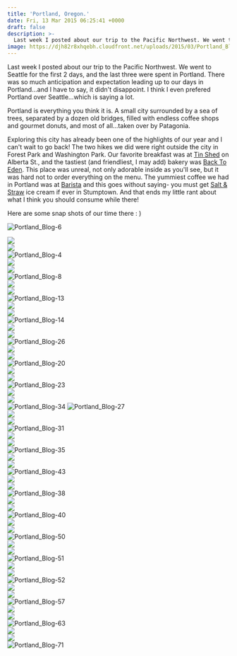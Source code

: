 ```yaml
---
title: 'Portland, Oregon.'
date: Fri, 13 Mar 2015 06:25:41 +0000
draft: false
description: >-
  Last week I posted about our trip to the Pacific Northwest. We went to Seattle for the first 2 days, and the last three were spent in Portland.
image: https://djh82r8xhqebh.cloudfront.net/uploads/2015/03/Portland_Blog-6.jpg
---
```


Last week I posted about our trip to the Pacific Northwest. We went to Seattle for the first 2 days, and the last three were spent in Portland. There was so much anticipation and expectation leading up to our days in Portland...and I have to say, it didn't disappoint. I think I even prefered Portland over Seattle...which is saying a lot.

Portland is everything you think it is. A small city surrounded by a sea of trees, separated by a dozen old bridges, filled with endless coffee shops and gourmet donuts, and most of all...taken over by Patagonia.

Exploring this city has already been one of the highlights of our year and I can't wait to go back! The two hikes we did were right outside the city in Forest Park and Washington Park. Our favorite breakfast was at [Tin Shed](http://tinshedgardencafe.com/) on Alberta St., and the tastiest (and friendliest, I may add) bakery was [Back To Eden](http://www.backtoedenbakery.com/). This place was unreal, not only adorable inside as you'll see, but it was hard not to order everything on the menu. The yummiest coffee we had in Portland was at [Barista](http://baristapdx.com/) and this goes without saying- you must get [Salt & Straw](http://saltandstraw.com/) ice cream if ever in Stumptown. And that ends my little rant about what I think you should consume while there!

Here are some snap shots of our time there : )

![Portland_Blog-6](https://djh82r8xhqebh.cloudfront.net/uploads/2015/03/Portland_Blog-6.jpg) <div class="flex-ns mhn2-ns mb3"> <div class="ph2-ns w-50-ns">![](https://djh82r8xhqebh.cloudfront.net/uploads/2015/03/Portland_Blog-5.jpg)</div> <div class="ph2-ns w-50-ns">![](https://djh82r8xhqebh.cloudfront.net/uploads/2015/03/Portland_Blog-10.jpg)</div> </div> ![Portland_Blog-4](https://djh82r8xhqebh.cloudfront.net/uploads/2015/03/Portland_Blog-4.jpg) <div class="flex-ns mhn2-ns mb3"> <div class="ph2-ns w-50-ns">![](https://djh82r8xhqebh.cloudfront.net/uploads/2015/03/Portland_Blog-21.jpg)</div> <div class="ph2-ns w-50-ns">![](https://djh82r8xhqebh.cloudfront.net/uploads/2015/03/Portland_Blog-12.jpg)</div> </div> ![Portland_Blog-8](https://djh82r8xhqebh.cloudfront.net/uploads/2015/03/Portland_Blog-8.jpg) <div class="flex-ns mhn2-ns mb3"> <div class="ph2-ns w-50-ns">![](https://djh82r8xhqebh.cloudfront.net/uploads/2015/03/Portland_Blog-3.jpg)</div> <div class="ph2-ns w-50-ns">![](https://djh82r8xhqebh.cloudfront.net/uploads/2015/03/Portland_Blog-1.jpg)</div> </div> ![Portland_Blog-13](https://djh82r8xhqebh.cloudfront.net/uploads/2015/03/Portland_Blog-13.jpg) <div class="flex-ns mhn2-ns mb3"> <div class="ph2-ns w-50-ns">![](https://djh82r8xhqebh.cloudfront.net/uploads/2015/03/Portland_Blog-25.jpg)</div> <div class="ph2-ns w-50-ns">![](https://djh82r8xhqebh.cloudfront.net/uploads/2015/03/Portland_Blog-15.jpg)</div> </div> ![Portland_Blog-14](https://djh82r8xhqebh.cloudfront.net/uploads/2015/03/Portland_Blog-14.jpg) <div class="flex-ns mhn2-ns mb3"> <div class="ph2-ns w-50-ns">![](https://djh82r8xhqebh.cloudfront.net/uploads/2015/03/Portland_Blog-19.jpg)</div> <div class="ph2-ns w-50-ns">![](https://djh82r8xhqebh.cloudfront.net/uploads/2015/03/Portland_Blog-11.jpg)</div> </div> ![Portland_Blog-26](https://djh82r8xhqebh.cloudfront.net/uploads/2015/03/Portland_Blog-26.jpg) <div class="flex-ns mhn2-ns mb3"> <div class="ph2-ns w-50-ns">![](https://djh82r8xhqebh.cloudfront.net/uploads/2015/03/Portland_Blog-24.jpg)</div> <div class="ph2-ns w-50-ns">![](https://djh82r8xhqebh.cloudfront.net/uploads/2015/03/Portland_Blog-16.jpg)</div> </div> ![Portland_Blog-20](https://djh82r8xhqebh.cloudfront.net/uploads/2015/03/Portland_Blog-20.jpg) <div class="flex-ns mhn2-ns mb3"> <div class="ph2-ns w-50-ns">![](https://djh82r8xhqebh.cloudfront.net/uploads/2015/03/Portland_Blog-65.jpg)</div> <div class="ph2-ns w-50-ns">![](https://djh82r8xhqebh.cloudfront.net/uploads/2015/03/Portland_Blog-17.jpg)</div> </div> ![Portland_Blog-23](https://djh82r8xhqebh.cloudfront.net/uploads/2015/03/Portland_Blog-23.jpg) <div class="flex-ns mhn2-ns mb3"> <div class="ph2-ns w-50-ns">![](https://djh82r8xhqebh.cloudfront.net/uploads/2015/03/Portland_Blog-18.jpg)</div> <div class="ph2-ns w-50-ns">![](https://djh82r8xhqebh.cloudfront.net/uploads/2015/03/Portland_Blog-22.jpg)</div> </div> ![Portland_Blog-34](https://djh82r8xhqebh.cloudfront.net/uploads/2015/03/Portland_Blog-341.jpg) ![Portland_Blog-27](https://djh82r8xhqebh.cloudfront.net/uploads/2015/03/Portland_Blog-27.jpg) <div class="flex-ns mhn2-ns mb3"> <div class="ph2-ns w-50-ns">![](https://djh82r8xhqebh.cloudfront.net/uploads/2015/03/Portland_Blog-29.jpg)</div> <div class="ph2-ns w-50-ns">![](https://djh82r8xhqebh.cloudfront.net/uploads/2015/03/Portland_Blog-30.jpg)</div> </div> ![Portland_Blog-31](https://djh82r8xhqebh.cloudfront.net/uploads/2015/03/Portland_Blog-31.jpg) <div class="flex-ns mhn2-ns mb3"> <div class="ph2-ns w-50-ns">![](https://djh82r8xhqebh.cloudfront.net/uploads/2015/03/Portland_Blog-33.jpg)</div> <div class="ph2-ns w-50-ns">![](https://djh82r8xhqebh.cloudfront.net/uploads/2015/03/Portland_Blog-45.jpg)</div> </div> ![Portland_Blog-35](https://djh82r8xhqebh.cloudfront.net/uploads/2015/03/Portland_Blog-35.jpg) <div class="flex-ns mhn2-ns mb3"> <div class="ph2-ns w-50-ns">![](https://djh82r8xhqebh.cloudfront.net/uploads/2015/03/Portland_Blog-66.jpg)</div> <div class="ph2-ns w-50-ns">![](https://djh82r8xhqebh.cloudfront.net/uploads/2015/03/Portland_Blog-36.jpg)</div> </div> ![Portland_Blog-43](https://djh82r8xhqebh.cloudfront.net/uploads/2015/03/Portland_Blog-43.jpg) <div class="flex-ns mhn2-ns mb3"> <div class="ph2-ns w-50-ns">![](https://djh82r8xhqebh.cloudfront.net/uploads/2015/03/Portland_Blog-44.jpg)</div> <div class="ph2-ns w-50-ns">![](https://djh82r8xhqebh.cloudfront.net/uploads/2015/03/Portland_Blog-32.jpg)</div> </div> ![Portland_Blog-38](https://djh82r8xhqebh.cloudfront.net/uploads/2015/03/Portland_Blog-38.jpg) <div class="flex-ns mhn2-ns mb3"> <div class="ph2-ns w-50-ns">![](https://djh82r8xhqebh.cloudfront.net/uploads/2015/03/Portland_Blog-42.jpg)</div> <div class="ph2-ns w-50-ns">![](https://djh82r8xhqebh.cloudfront.net/uploads/2015/03/Portland_Blog-48.jpg)</div> </div> ![Portland_Blog-40](https://djh82r8xhqebh.cloudfront.net/uploads/2015/03/Portland_Blog-40.jpg) <div class="flex-ns mhn2-ns mb3"> <div class="ph2-ns w-50-ns">![](https://djh82r8xhqebh.cloudfront.net/uploads/2015/03/Portland_Blog-41.jpg)</div> <div class="ph2-ns w-50-ns">![](https://djh82r8xhqebh.cloudfront.net/uploads/2015/03/Portland_Blog-46.jpg)</div> </div> ![Portland_Blog-50](https://djh82r8xhqebh.cloudfront.net/uploads/2015/03/Portland_Blog-50.jpg) <div class="flex-ns mhn2-ns mb3"> <div class="ph2-ns w-50-ns">![](https://djh82r8xhqebh.cloudfront.net/uploads/2015/03/Portland_Blog-47.jpg)</div> <div class="ph2-ns w-50-ns">![](https://djh82r8xhqebh.cloudfront.net/uploads/2015/03/Portland_Blog-49.jpg)</div> </div> ![Portland_Blog-51](https://djh82r8xhqebh.cloudfront.net/uploads/2015/03/Portland_Blog-51.jpg) <div class="flex-ns mhn2-ns mb3"> <div class="ph2-ns w-50-ns">![](https://djh82r8xhqebh.cloudfront.net/uploads/2015/03/Portland_Blog-67.jpg)</div> <div class="ph2-ns w-50-ns">![](https://djh82r8xhqebh.cloudfront.net/uploads/2015/03/Portland_Blog-601.jpg)</div> </div> ![Portland_Blog-52](https://djh82r8xhqebh.cloudfront.net/uploads/2015/03/Portland_Blog-52.jpg) <div class="flex-ns mhn2-ns mb3"> <div class="ph2-ns w-50-ns">![](https://djh82r8xhqebh.cloudfront.net/uploads/2015/03/Portland_Blog-62.jpg)</div> <div class="ph2-ns w-50-ns">![](https://djh82r8xhqebh.cloudfront.net/uploads/2015/03/Portland_Blog-70.jpg)</div> </div> ![Portland_Blog-57](https://djh82r8xhqebh.cloudfront.net/uploads/2015/03/Portland_Blog-57.jpg) <div class="flex-ns mhn2-ns mb3"> <div class="ph2-ns w-50-ns">![](https://djh82r8xhqebh.cloudfront.net/uploads/2015/03/Portland_Blog-54.jpg)</div> <div class="ph2-ns w-50-ns">![](https://djh82r8xhqebh.cloudfront.net/uploads/2015/03/Portland_Blog-61.jpg)</div> </div> ![Portland_Blog-63](https://djh82r8xhqebh.cloudfront.net/uploads/2015/03/Portland_Blog-63.jpg) <div class="flex-ns mhn2-ns mb3"> <div class="ph2-ns w-50-ns">![](https://djh82r8xhqebh.cloudfront.net/uploads/2015/03/Portland_Blog-69.jpg)</div> <div class="ph2-ns w-50-ns">![](https://djh82r8xhqebh.cloudfront.net/uploads/2015/03/Portland_Blog-59.jpg)</div> </div> ![Portland_Blog-71](https://djh82r8xhqebh.cloudfront.net/uploads/2015/03/Portland_Blog-71.jpg)